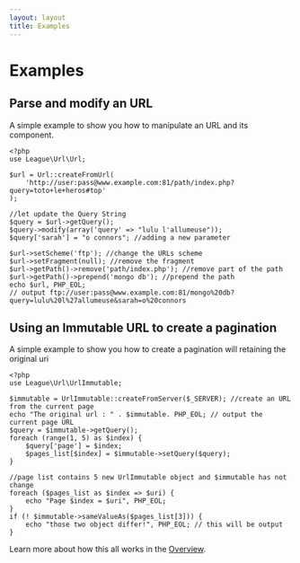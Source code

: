 ```yaml
---
layout: layout
title: Examples
---
```


# Examples

## Parse and modify an URL

A simple example to show you how to manipulate an URL and its component.

~~~.language-php
<?php
use League\Url\Url;

$url = Url::createFromUrl(
    'http://user:pass@www.example.com:81/path/index.php?query=toto+le+heros#top'
);

//let update the Query String
$query = $url->getQuery();
$query->modify(array('query' => "lulu l'allumeuse")); 
$query['sarah'] = "o connors"; //adding a new parameter

$url->setScheme('ftp'); //change the URLs scheme
$url->setFragment(null); //remove the fragment
$url->getPath()->remove('path/index.php'); //remove part of the path
$url->getPath()->prepend('mongo db'); //prepend the path
echo $url, PHP_EOL; 
// output ftp://user:pass@www.example.com:81/mongo%20db?query=lulu%20l%27allumeuse&sarah=o%20connors
~~~

## Using an Immutable URL to create a pagination

A simple example to show you how to create a pagination will retaining the original uri

~~~.language-php
<?php
use League\Url\UrlImmutable;

$immutable = UrlImmutable::createFromServer($_SERVER); //create an URL from the current page
echo "The original url : " . $immutable. PHP_EOL; // output the current page URL
$query = $immutable->getQuery();
foreach (range(1, 5) as $index) {
    $query['page'] = $index;
    $pages_list[$index] = $immutable->setQuery($query);
}

//page list contains 5 new UrlImmutable object and $immutable has not change
foreach ($pages_list as $index => $uri) {
    echo "Page $index = $uri", PHP_EOL;
}
if (! $immutable->sameValueAs($pages_list[3])) {
	echo "those two object differ!", PHP_EOL; // this will be output
}
~~~

Learn more about how this all works in the [Overview](/overview).
